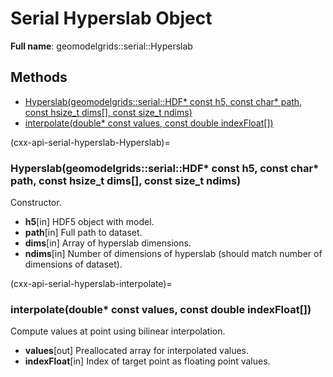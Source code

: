 # Serial Hyperslab Object 

**Full name**: geomodelgrids::serial::Hyperslab

## Methods

+ [Hyperslab(geomodelgrids::serial::HDF* const h5, const char* path, const hsize_t dims\[\], const size_t ndims)](cxx-api-serial-hyperslab-Hyperslab)
+ [interpolate(double* const values, const double indexFloat\[\])](cxx-api-serial-hyperslab-interpolate)

(cxx-api-serial-hyperslab-Hyperslab)=
### Hyperslab(geomodelgrids::serial::HDF* const h5, const char* path, const hsize_t dims\[\], const size_t ndims)

Constructor.

* **h5**[in] HDF5 object with model.
* **path**[in] Full path to dataset.
* **dims**[in] Array of hyperslab dimensions.
* **ndims**[in] Number of dimensions of hyperslab (should match number of dimensions of dataset).

(cxx-api-serial-hyperslab-interpolate)=
### interpolate(double* const values, const double indexFloat\[\])

Compute values at point using bilinear interpolation.

* **values**[out] Preallocated array for interpolated values.
* **indexFloat**[in] Index of target point as floating point values.
